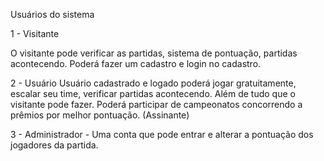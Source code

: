 Usuários do sistema

1 - Visitante

O visitante pode verificar as partidas, sistema de pontuação, partidas acontecendo. Poderá fazer um cadastro e login no cadastro.

2 - Usuário
Usuário cadastrado e logado poderá jogar gratuitamente, escalar seu time, verificar partidas acontecendo. Além de tudo que o visitante pode fazer.
Poderá participar de campeonatos concorrendo a prêmios por melhor pontuação. (Assinante)

3 - Administrador - Uma conta que pode entrar e alterar a pontuação dos jogadores da partida.
